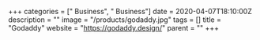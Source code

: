 +++
categories = [" Business", " Business"]
date = 2020-04-07T18:10:00Z
description = ""
image = "/products/godaddy.jpg"
tags = []
title = "Godaddy"
website = "https://godaddy.design/"
parent = ""
+++
